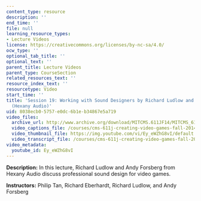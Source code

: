 ```yaml
---
content_type: resource
description: ''
end_time: ''
file: null
learning_resource_types:
- Lecture Videos
license: https://creativecommons.org/licenses/by-nc-sa/4.0/
ocw_type: ''
optional_tab_title: ''
optional_text: ''
parent_title: Lecture Videos
parent_type: CourseSection
related_resources_text: ''
resource_index_text: ''
resourcetype: Video
start_time: ''
title: 'Session 19: Working with Sound Designers by Richard Ludlow and Andy Forsberg
  (Hexany Audio)'
uid: 8038ecb0-5757-e0dc-6b1e-b34867e5a719
video_files:
  archive_url: http://www.archive.org/download/MITCMS.611JF14/MITCMS_611JF14_lec19_300k.mp4
  video_captions_file: /courses/cms-611j-creating-video-games-fall-2014/b03fabf8f9e754a1bcea3dc94c5b0cb1_Ey_eWZhG8vI.vtt
  video_thumbnail_file: https://img.youtube.com/vi/Ey_eWZhG8vI/default.jpg
  video_transcript_file: /courses/cms-611j-creating-video-games-fall-2014/994e8cf94702a7249381bb0b11ffe5b5_Ey_eWZhG8vI.pdf
video_metadata:
  youtube_id: Ey_eWZhG8vI
---
```


**Description:** In this lecture, Richard Ludlow and Andy Forsberg from Hexany Audio discuss professional sound design for video games.

**Instructors:** Philip Tan, Richard Eberhardt, Richard Ludlow, and Andy Forsberg

